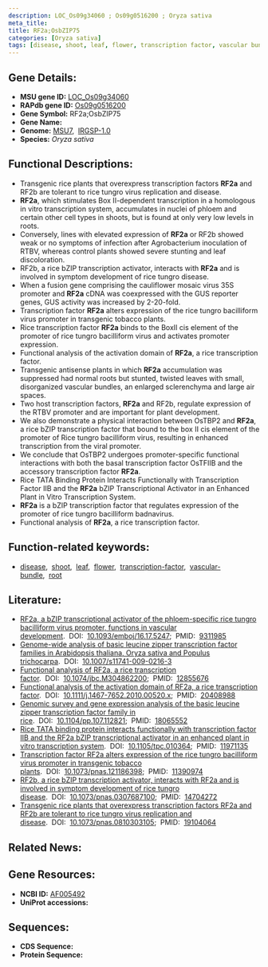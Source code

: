 ```yaml
---
description: LOC_Os09g34060 ; Os09g0516200 ; Oryza sativa
meta_title:
title: RF2a;OsbZIP75
categories: [Oryza sativa]
tags: [disease, shoot, leaf, flower, transcription factor, vascular bundle, root]
---
```


## Gene Details:
- **MSU gene ID:** [LOC_Os09g34060](http://rice.uga.edu/cgi-bin/ORF_infopage.cgi?orf=LOC_Os09g34060)  
- **RAPdb gene ID:** [Os09g0516200](https://rapdb.dna.affrc.go.jp/locus/?name=Os09g0516200)  
- **Gene Symbol:** RF2a;OsbZIP75
- **Gene Name:**
- **Genome:**  [MSU7](http://rice.uga.edu/),&nbsp;&nbsp;[IRGSP-1.0](https://rapdb.dna.affrc.go.jp/download/irgsp1.html)
- **Species:** *Oryza sativa*

## Functional Descriptions:
   - Transgenic rice plants that overexpress transcription factors **RF2a** and RF2b are tolerant to rice tungro virus replication and disease.
   - **RF2a**, which stimulates Box II-dependent transcription in a homologous in vitro transcription system, accumulates in nuclei of phloem and certain other cell types in shoots, but is found at only very low levels in roots.
   - Conversely, lines with elevated expression of **RF2a** or RF2b showed weak or no symptoms of infection after Agrobacterium inoculation of RTBV, whereas control plants showed severe stunting and leaf discoloration.
   - RF2b, a rice bZIP transcription activator, interacts with **RF2a** and is involved in symptom development of rice tungro disease.
   - When a fusion gene comprising the cauliflower mosaic virus 35S promoter and **RF2a** cDNA was coexpressed with the GUS reporter genes, GUS activity was increased by 2-20-fold.
   - Transcription factor **RF2a** alters expression of the rice tungro bacilliform virus promoter in transgenic tobacco plants.
   - Rice transcription factor **RF2a** binds to the BoxII cis element of the promoter of rice tungro bacilliform virus and activates promoter expression.
   - Functional analysis of the activation domain of **RF2a**, a rice transcription factor.
   - Transgenic antisense plants in which **RF2a** accumulation was suppressed had normal roots but stunted, twisted leaves with small, disorganized vascular bundles, an enlarged sclerenchyma and large air spaces.
   - Two host transcription factors, **RF2a** and RF2b, regulate expression of the RTBV promoter and are important for plant development.
   - We also demonstrate a physical interaction between OsTBP2 and **RF2a**, a rice bZIP transcription factor that bound to the box II cis element of the promoter of Rice tungro bacilliform virus, resulting in enhanced transcription from the viral promoter.
   - We conclude that OsTBP2 undergoes promoter-specific functional interactions with both the basal transcription factor OsTFIIB and the accessory transcription factor **RF2a**.
   - Rice TATA Binding Protein Interacts Functionally with Transcription Factor IIB and the **RF2a** bZIP Transcriptional Activator in an Enhanced Plant in Vitro Transcription System.
   - **RF2a** is a bZIP transcription factor that regulates expression of the promoter of rice tungro bacilliform badnavirus.
   - Functional analysis of **RF2a**, a rice transcription factor.

## Function-related keywords:
   - [disease](/tags/disease/),&nbsp;&nbsp;[shoot](/tags/shoot/),&nbsp;&nbsp;[leaf](/tags/leaf/),&nbsp;&nbsp;[flower](/tags/flower/),&nbsp;&nbsp;[transcription-factor](/tags/transcription-factor/),&nbsp;&nbsp;[vascular-bundle](/tags/vascular-bundle/),&nbsp;&nbsp;[root](/tags/root/)

## Literature:
   - [RF2a, a bZIP transcriptional activator of the phloem-specific rice tungro bacilliform virus promoter, functions in vascular development](https://www.doi.org/10.1093/emboj/16.17.5247).&nbsp;&nbsp;DOI:&nbsp;&nbsp;[10.1093/emboj/16.17.5247](https://www.doi.org/10.1093/emboj/16.17.5247);&nbsp;&nbsp;PMID:&nbsp;&nbsp;[9311985](https://pubmed.ncbi.nlm.nih.gov/9311985/)
   - [Genome-wide analysis of basic leucine zipper transcription factor families in Arabidopsis thaliana, Oryza sativa and Populus trichocarpa](https://www.doi.org/10.1007/s11741-009-0216-3).&nbsp;&nbsp;DOI:&nbsp;&nbsp;[10.1007/s11741-009-0216-3](https://www.doi.org/10.1007/s11741-009-0216-3)
   - [Functional analysis of RF2a, a rice transcription factor](https://www.doi.org/10.1074/jbc.M304862200).&nbsp;&nbsp;DOI:&nbsp;&nbsp;[10.1074/jbc.M304862200](https://www.doi.org/10.1074/jbc.M304862200);&nbsp;&nbsp;PMID:&nbsp;&nbsp;[12855676](https://pubmed.ncbi.nlm.nih.gov/12855676/)
   - [Functional analysis of the activation domain of RF2a, a rice transcription factor](https://www.doi.org/10.1111/j.1467-7652.2010.00520.x).&nbsp;&nbsp;DOI:&nbsp;&nbsp;[10.1111/j.1467-7652.2010.00520.x](https://www.doi.org/10.1111/j.1467-7652.2010.00520.x);&nbsp;&nbsp;PMID:&nbsp;&nbsp;[20408988](https://pubmed.ncbi.nlm.nih.gov/20408988/)
   - [Genomic survey and gene expression analysis of the basic leucine zipper transcription factor family in rice](https://www.doi.org/10.1104/pp.107.112821).&nbsp;&nbsp;DOI:&nbsp;&nbsp;[10.1104/pp.107.112821](https://www.doi.org/10.1104/pp.107.112821);&nbsp;&nbsp;PMID:&nbsp;&nbsp;[18065552](https://pubmed.ncbi.nlm.nih.gov/18065552/)
   - [Rice TATA binding protein interacts functionally with transcription factor IIB and the RF2a bZIP transcriptional activator in an enhanced plant in vitro transcription system](https://www.doi.org/10.1105/tpc.010364).&nbsp;&nbsp;DOI:&nbsp;&nbsp;[10.1105/tpc.010364](https://www.doi.org/10.1105/tpc.010364);&nbsp;&nbsp;PMID:&nbsp;&nbsp;[11971135](https://pubmed.ncbi.nlm.nih.gov/11971135/)
   - [Transcription factor RF2a alters expression of the rice tungro bacilliform virus promoter in transgenic tobacco plants](https://www.doi.org/10.1073/pnas.121186398).&nbsp;&nbsp;DOI:&nbsp;&nbsp;[10.1073/pnas.121186398](https://www.doi.org/10.1073/pnas.121186398);&nbsp;&nbsp;PMID:&nbsp;&nbsp;[11390974](https://pubmed.ncbi.nlm.nih.gov/11390974/)
   - [RF2b, a rice bZIP transcription activator, interacts with RF2a and is involved in symptom development of rice tungro disease](https://www.doi.org/10.1073/pnas.0307687100).&nbsp;&nbsp;DOI:&nbsp;&nbsp;[10.1073/pnas.0307687100](https://www.doi.org/10.1073/pnas.0307687100);&nbsp;&nbsp;PMID:&nbsp;&nbsp;[14704272](https://pubmed.ncbi.nlm.nih.gov/14704272/)
   - [Transgenic rice plants that overexpress transcription factors RF2a and RF2b are tolerant to rice tungro virus replication and disease](https://www.doi.org/10.1073/pnas.0810303105).&nbsp;&nbsp;DOI:&nbsp;&nbsp;[10.1073/pnas.0810303105](https://www.doi.org/10.1073/pnas.0810303105);&nbsp;&nbsp;PMID:&nbsp;&nbsp;[19104064](https://pubmed.ncbi.nlm.nih.gov/19104064/)

## Related News:

## Gene Resources:
- **NCBI ID:**  [AF005492](http://www.ncbi.nlm.nih.gov/nuccore/AF005492)
- **UniProt accessions:** [](https://www.uniprot.org/uniprotkb//entry)

## Sequences:
- **CDS Sequence:**
- **Protein Sequence:**
